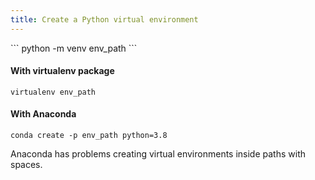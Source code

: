 ```yaml
---
title: Create a Python virtual environment
---
```


<div markdown="1" class="ans">
```
python -m venv env_path
```
</div>

#### With virtualenv package

```
virtualenv env_path
```

#### With Anaconda

```
conda create -p env_path python=3.8
```

Anaconda has problems creating virtual environments inside paths with spaces.
